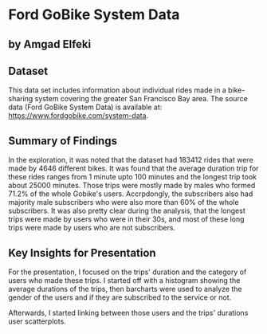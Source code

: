 # Ford GoBike System Data
## by Amgad Elfeki


## Dataset

This data set includes information about individual rides made in a bike-sharing system covering the greater San Francisco Bay area.
The source data (Ford GoBike System Data) is available at: https://www.fordgobike.com/system-data.


## Summary of Findings

In the exploration, it was noted that the dataset had 183412 rides that were made by 4646 different bikes. It was found that the average duration trip for these rides ranges from 1 minute upto 100 minutes and the longest trip took about 25000 minutes. Those trips were mostly made by males who formed 71.2% of the whole Gobike's users. Accrpdongly, the subscribers also had majority male subscribers who were also more than 60% of the whole subscribers.
It was also pretty clear during the analysis, that the longest trips were made by users who were in their 30s, and most of these long trips were made by users who are not subscribers.


## Key Insights for Presentation

For the presentation, I focused on the trips' duration and the category of users who made these trips. I started off with a histogram showing the average durations of the trips, then barcharts were used to analyze the gender of the users and if they are subscribed to the service or not.

Afterwards, I started linking between those users and the trips' durations user scatterplots.